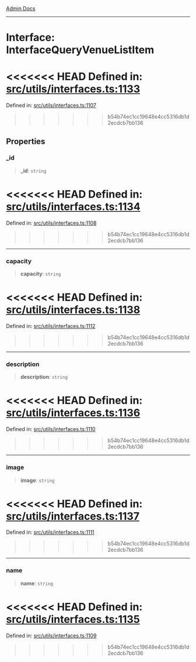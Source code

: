 [Admin Docs](/)

***

# Interface: InterfaceQueryVenueListItem

<<<<<<< HEAD
Defined in: [src/utils/interfaces.ts:1133](https://github.com/PalisadoesFoundation/talawa-admin/blob/main/src/utils/interfaces.ts#L1133)
=======
Defined in: [src/utils/interfaces.ts:1107](https://github.com/PalisadoesFoundation/talawa-admin/blob/main/src/utils/interfaces.ts#L1107)
>>>>>>> b54b74ec1cc19648e4cc5316db1d2ecdcb7bb136

## Properties

### \_id

> **\_id**: `string`

<<<<<<< HEAD
Defined in: [src/utils/interfaces.ts:1134](https://github.com/PalisadoesFoundation/talawa-admin/blob/main/src/utils/interfaces.ts#L1134)
=======
Defined in: [src/utils/interfaces.ts:1108](https://github.com/PalisadoesFoundation/talawa-admin/blob/main/src/utils/interfaces.ts#L1108)
>>>>>>> b54b74ec1cc19648e4cc5316db1d2ecdcb7bb136

***

### capacity

> **capacity**: `string`

<<<<<<< HEAD
Defined in: [src/utils/interfaces.ts:1138](https://github.com/PalisadoesFoundation/talawa-admin/blob/main/src/utils/interfaces.ts#L1138)
=======
Defined in: [src/utils/interfaces.ts:1112](https://github.com/PalisadoesFoundation/talawa-admin/blob/main/src/utils/interfaces.ts#L1112)
>>>>>>> b54b74ec1cc19648e4cc5316db1d2ecdcb7bb136

***

### description

> **description**: `string`

<<<<<<< HEAD
Defined in: [src/utils/interfaces.ts:1136](https://github.com/PalisadoesFoundation/talawa-admin/blob/main/src/utils/interfaces.ts#L1136)
=======
Defined in: [src/utils/interfaces.ts:1110](https://github.com/PalisadoesFoundation/talawa-admin/blob/main/src/utils/interfaces.ts#L1110)
>>>>>>> b54b74ec1cc19648e4cc5316db1d2ecdcb7bb136

***

### image

> **image**: `string`

<<<<<<< HEAD
Defined in: [src/utils/interfaces.ts:1137](https://github.com/PalisadoesFoundation/talawa-admin/blob/main/src/utils/interfaces.ts#L1137)
=======
Defined in: [src/utils/interfaces.ts:1111](https://github.com/PalisadoesFoundation/talawa-admin/blob/main/src/utils/interfaces.ts#L1111)
>>>>>>> b54b74ec1cc19648e4cc5316db1d2ecdcb7bb136

***

### name

> **name**: `string`

<<<<<<< HEAD
Defined in: [src/utils/interfaces.ts:1135](https://github.com/PalisadoesFoundation/talawa-admin/blob/main/src/utils/interfaces.ts#L1135)
=======
Defined in: [src/utils/interfaces.ts:1109](https://github.com/PalisadoesFoundation/talawa-admin/blob/main/src/utils/interfaces.ts#L1109)
>>>>>>> b54b74ec1cc19648e4cc5316db1d2ecdcb7bb136
